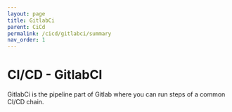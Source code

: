 ```yaml
---
layout: page
title: GitlabCi
parent: CiCd
permalink: /cicd/gitlabci/summary
nav_order: 1
---
```


# CI/CD - GitlabCI

GitlabCi is the pipeline part of Gitlab where you can run steps of a common CI/CD chain.